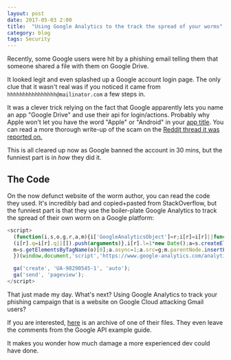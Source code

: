 ```yaml
---
layout: post
date: 2017-05-03 2:00
title:  "Using Google Analytics to the track the spread of your worms"
category: blog
tags: Security
---
```

Recently, some Google users were hit by a phishing email telling them that someone shared a file with them on Google Drive.

It looked legit and even splashed up a Google account login page. The only clue that it wasn't real was if you noticed it came from `hhhhhhhhhhhhhhhh@mailinator.com` a few steps in.
 
It was a clever trick relying on the fact that Google apparently lets you name an app "Google Drive" and use their api for login/actions. Probably why Apple won't let you have the word "Apple" or "Android" in your [app title](http://www.pcworld.com/article/188696/Apple_Bans_the_Word_Android_From_App_Store.html). You can read a more thorough write-up of the scam on the [Reddit thread it was reported on.](https://www.reddit.com/r/google/comments/692cr4/new_google_docs_phishing_scam_almost_undetectable/dh36pv2/)

This is all cleared up now as Google banned the account in 30 mins, but the funniest part is in *how* they did it. 

The Code
---
On the now defunct website of the worm author, you can read the code they used. It's incredibly bad and copied+pasted from StackOverflow, but the funniest part is that they use the boiler-plate Google Analytics to track the spread of their own worm on a Google platform:

```js
<script>
  (function(i,s,o,g,r,a,m){i['GoogleAnalyticsObject']=r;i[r]=i[r]||function(){
  (i[r].q=i[r].q||[]).push(arguments)},i[r].l=1*new Date();a=s.createElement(o),
  m=s.getElementsByTagName(o)[0];a.async=1;a.src=g;m.parentNode.insertBefore(a,m)
  })(window,document,'script','https://www.google-analytics.com/analytics.js','ga');

  ga('create', 'UA-98290545-1', 'auto');
  ga('send', 'pageview');
</script>
```


That just made my day. What's next? Using Google Analytics to track your phishing campaign that is a website on Google Cloud attacking Gmail users?

If you are interested, [here](https://hastebin.com/gubegaqusi.xml) is an  archive of one of their files. They even leave the comments from the Google API example guide.
 
It makes you wonder how much damage a more experienced dev could have done.
